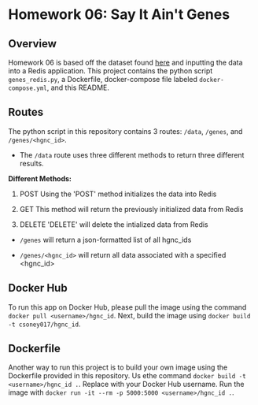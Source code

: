 # Homework 06: Say It Ain't Genes

## Overview

Homework 06 is based off the dataset found [here](https://www.genenames.org/download/archive/)
and inputting the data into a Redis application. This project contains the python script
`genes_redis.py`, a Dockerfile, docker-compose file labeled `docker-compose.yml`, and this README. 

## Routes

The python script in this repository contains 3 routes: `/data`, `/genes`, and `/genes/<hgnc_id>`.

- The `/data` route uses three different methods to return three different results. 

**Different Methods:**

 1. POST
   Using the 'POST' method initializes the data into Redis

 2. GET
   This method will return the previously initialized data from Redis

 3. DELETE
   'DELETE' will delete the intialized data from Redis

- `/genes` will return a json-formatted list of all hgnc_ids

- `/genes/<hgnc_id>` will return all data associated with a specified <hgnc_id>


## Docker Hub

To run this app on Docker Hub, please pull the image using the command 
`docker pull <username>/hgnc_id`. Next, build the image using
`docker build -t csoney017/hgnc_id`. 

## Dockerfile

Another way to run this project is to build your own image using the Dockerfile 
provided in this repository. Us ethe command `docker build -t <username>/hgnc_id .`. Replace <username> with your Docker Hub username.
Run the image with `docker run -it --rm -p 5000:5000 <username>/hgnc_id .`. 


